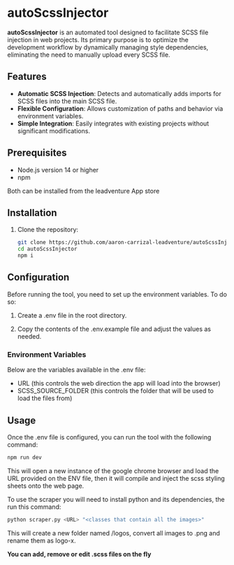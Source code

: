 # autoScssInjector

**autoScssInjector** is an automated tool designed to facilitate SCSS file injection in web projects. Its primary purpose is to optimize the development workflow by dynamically managing style dependencies, eliminating the need to manually upload every SCSS file.

## Features

- **Automatic SCSS Injection**: Detects and automatically adds imports for SCSS files into the main SCSS file.
- **Flexible Configuration**: Allows customization of paths and behavior via environment variables.
- **Simple Integration**: Easily integrates with existing projects without significant modifications.

## Prerequisites

- Node.js version 14 or higher
- npm

Both can be installed from the leadventure App store

## Installation

1. Clone the repository:

   ```bash
   git clone https://github.com/aaron-carrizal-leadventure/autoScssInjector.git
   cd autoScssInjector
   npm i
   ```

## Configuration
Before running the tool, you need to set up the environment variables. To do so:

1. Create a .env file in the root directory.

2. Copy the contents of the .env.example file and adjust the values as needed.

### Environment Variables
Below are the variables available in the .env file:

- URL (this controls the web direction the app will load into the browser)
- SCSS_SOURCE_FOLDER (this controls the folder that will be used to load the files from)

## Usage
Once the .env file is configured, you can run the tool with the following command:

``` bash
npm run dev
```
This will open a new instance of the google chrome browser and load the URL provided on the ENV file, then it will compile and inject the scss styling sheets onto the web page.

To use the scraper you will need to install python and its dependencies, the run this command:
``` bash
python scraper.py <URL> "<classes that contain all the images>"
```
This will create a new folder named /logos, convert all images to .png and rename them as logo-x.

**You can add, remove or edit .scss files on the fly**